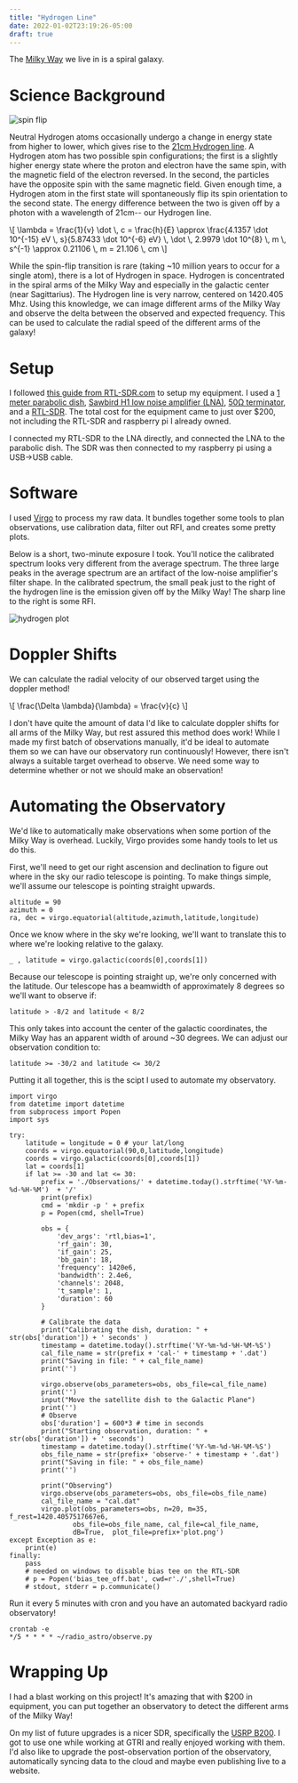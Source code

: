 ```yaml
---
title: "Hydrogen Line"
date: 2022-01-02T23:19:26-05:00
draft: true
---
```


The [Milky Way](https://en.wikipedia.org/wiki/Milky_Way) we live in is a spiral galaxy.

# Science Background 

![spin flip](/img/spin-flip-scaled.png)

Neutral Hydrogen atoms occasionally undergo a change in energy state from higher to lower, which gives rise to the [21cm Hydrogen line](https://en.wikipedia.org/wiki/Hydrogen_line). A Hydrogen atom has two possible spin configurations; the first is a slightly higher energy state where the proton and electron have the same spin, with the magnetic field of the electron reversed. In the second, the particles have the opposite spin with the same magnetic field. Given enough time, a Hydrogen atom in the first state will spontaneously flip its spin orientation to the second state. The energy difference between the two is given off by a photon with a wavelength of 21cm-- our Hydrogen line. 

\\[ \lambda = \frac{1}{v} \dot \\, c = \frac{h}{E} \approx \frac{4.1357 \dot 10^{-15} eV \\, s}{5.87433 \dot 10^{-6} eV} \\, \dot \\, 2.9979 \dot 10^{8} \\, m \\, s^{-1} \approx 0.21106 \\, m = 21.106 \\, cm \\]

While the spin-flip transition is rare (taking ~10 million years to occur for a single atom), there is a lot of Hydrogen in space. Hydrogen is concentrated in the spiral arms of the Milky Way and especially in the galactic center (near Sagittarius). The Hydrogen line is very narrow, centered on 1420.405 Mhz. Using this knowledge, we can image different arms of the Milky Way and observe the delta between the observed and expected frequency. This can be used to calculate the radial speed of the different arms of the galaxy! 

# Setup 

I followed [this guide from RTL-SDR.com](https://www.rtl-sdr.com/cheap-and-easy-hydrogen-line-radio-astronomy-with-a-rtl-sdr-wifi-parabolic-grid-dish-lna-and-sdrsharp/) to setup my equipment. I used a [1 meter parabolic dish](https://www.amazon.com/Premiertek-Directional-High-Gain-Parabolic-ANT-GRID-24DBI/dp/B005M8KU3W/ref=pd_sbs_1/137-2260590-1166642?pd_rd_w=lxWGy&pf_rd_p=0a3ad226-8a77-4898-9a99-63ffeb1aef90&pf_rd_r=JFQETBH5P545YV1JS3TV&pd_rd_r=0238062a-5707-4b87-a79a-ac321cfcc06d&pd_rd_wg=g7M7Y&pd_rd_i=B005M8KU3W&psc=1), [Sawbird H1 low noise amplifier (LNA)](https://www.amazon.com/dp/B07XPV9RX2?ref=nb_sb_ss_w_as-ypp-rep_ypp_rep_k0_1_7&amp&crid=1KSDU4I4AMG3P&amp&sprefix=sawbird), [50Ω terminator](https://www.amazon.com/gp/product/B00BXUYDMM), and a [RTL-SDR](https://www.rtl-sdr.com/). The total cost for the equipment came to just over $200, not including the RTL-SDR and raspberry pi I already owned. 

I connected my RTL-SDR to the LNA directly, and connected the LNA to the parabolic dish. The SDR was then connected to my raspberry pi using a USB->USB cable. 

# Software

I used [Virgo](https://github.com/0xCoto/Virgo) to process my raw data. It bundles together some tools to plan observations, use calibration data, filter out RFI, and creates some pretty plots. 

Below is a short, two-minute exposure I took. You'll notice the calibrated spectrum looks very different from the average spectrum. The three large peaks in the average spectrum are an artifact of the low-noise amplifier's filter shape. In the calibrated spectrum, the small peak just to the right of the hydrogen line is the emission given off by the Milky Way! The sharp line to the right is some RFI. 

![hydrogen plot](/img/hydrogen-line.png)

# Doppler Shifts

We can calculate the radial velocity of our observed target using the doppler method!

\\[ \frac{\Delta \lambda}{\lambda} = \frac{v}{c} \\]

I don't have quite the amount of data I'd like to calculate doppler shifts for all arms of the Milky Way, but rest assured this method does work! While I made my first batch of observations manually, it'd be ideal to automate them so we can have our observatory run continuously! However, there isn't always a suitable target overhead to observe. We need some way to determine whether or not we should make an observation!

# Automating the Observatory

We'd like to automatically make observations when some portion of the Milky Way is overhead. Luckily, Virgo provides some handy tools to let us do this.

First, we'll need to get our right ascension and declination to figure out where in the sky our radio telescope is pointing. To make things simple, we'll assume our telescope is pointing straight upwards.  

```
altitude = 90
azimuth = 0
ra, dec = virgo.equatorial(altitude,azimuth,latitude,longitude)
```

Once we know where in the sky we're looking, we'll want to translate this to where we're looking relative to the galaxy. 

```
_ , latitude = virgo.galactic(coords[0],coords[1])
```

Because our telescope is pointing straight up, we're only concerned with the latitude. Our telescope has a beamwidth of approximately 8 degrees so we'll want to observe if:

```
latitude > -8/2 and latitude < 8/2
```

This only takes into account the center of the galactic coordinates, the Milky Way has an apparent width of around ~30 degrees. We can adjust our observation condition to:

```
latitude >= -30/2 and latitude <= 30/2
```

Putting it all together, this is the scipt I used to automate my observatory.

```
import virgo
from datetime import datetime
from subprocess import Popen
import sys

try:
    latitude = longitude = 0 # your lat/long
    coords = virgo.equatorial(90,0,latitude,longitude)
    coords = virgo.galactic(coords[0],coords[1])
    lat = coords[1]
    if lat >= -30 and lat <= 30:
        prefix = './Observations/' + datetime.today().strftime('%Y-%m-%d-%H-%M')  + '/'
        print(prefix)
        cmd = 'mkdir -p ' + prefix
        p = Popen(cmd, shell=True)

        obs = {
            'dev_args': 'rtl,bias=1',
            'rf_gain': 30,
            'if_gain': 25,
            'bb_gain': 18,
            'frequency': 1420e6,
            'bandwidth': 2.4e6,
            'channels': 2048,
            't_sample': 1,
            'duration': 60
        }

        # Calibrate the data
        print("Calibrating the dish, duration: " + str(obs['duration']) + ' seconds' )
        timestamp = datetime.today().strftime('%Y-%m-%d-%H-%M-%S')
        cal_file_name = str(prefix + 'cal-' + timestamp + '.dat')
        print("Saving in file: " + cal_file_name)
        print('')

        virgo.observe(obs_parameters=obs, obs_file=cal_file_name)
        print('')
        input("Move the satellite dish to the Galactic Plane")
        print('')
        # Observe
        obs['duration'] = 600*3 # time in seconds
        print("Starting observation, duration: " + str(obs['duration']) + ' seconds')
        timestamp = datetime.today().strftime('%Y-%m-%d-%H-%M-%S')
        obs_file_name = str(prefix+ 'observe-' + timestamp + '.dat')
        print("Saving in file: " + obs_file_name)
        print('')

        print("Observing")
        virgo.observe(obs_parameters=obs, obs_file=obs_file_name)
        cal_file_name = "cal.dat"
        virgo.plot(obs_parameters=obs, n=20, m=35, f_rest=1420.4057517667e6,
                obs_file=obs_file_name, cal_file=cal_file_name,
                dB=True,  plot_file=prefix+'plot.png')
except Exception as e:
    print(e)
finally:
    pass
    # needed on windows to disable bias tee on the RTL-SDR
    # p = Popen('bias_tee_off.bat', cwd=r'./',shell=True)
    # stdout, stderr = p.communicate()
```

Run it every 5 minutes with cron and you have an automated backyard radio observatory!

```
crontab -e
*/5 * * * * ~/radio_astro/observe.py
```

# Wrapping Up 

I had a blast working on this project! It's amazing that with $200 in equipment, you can put together an observatory to detect the different arms of the Milky Way!

On my list of future upgrades is a nicer SDR, specifically the [USRP B200](https://www.ettus.com/all-products/ub200-kit/). I got to use one while working at GTRI and really enjoyed working with them. I'd also like to upgrade the post-observation portion of the observatory, automatically syncing data to the cloud and maybe even publishing live to a website.